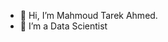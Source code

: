 - 👋 Hi, I’m Mahmoud Tarek Ahmed.
- 💞️ I’m a Data Scientist

<!---
mahmoudfayadd/mahmoudfayadd is a ✨ special ✨ repository because its `README.md` (this file) appears on your GitHub profile.
You can click the Preview link to take a look at your changes.
--->
